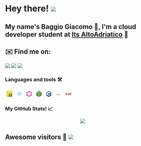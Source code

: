 # Hey there! <img src="https://media.giphy.com/media/hvRJCLFzcasrR4ia7z/giphy.gif" width="25px">
## My name's Baggio Giacomo 🥳, I'm a cloud developer student at [Its AltoAdriatico](https://www.tecnicosuperiorekennedy.it/) 🏫

## ✉️ Find me on:
<p style="align:center">
 <a href="https://BaggioGiacomo.github.io/" target="_blank" rel="noopener noreferrer"> <image src="https://user-images.githubusercontent.com/58849430/134695454-4e29caf4-4181-4c76-853f-8bcd24f79e33.png" </image></a>
 <a href="https://www.linkedin.com/in/giacomo-baggio-667122170/" target="_blank" rel="noopener noreferrer"> <img src="https://user-images.githubusercontent.com/58849430/134695544-928b3569-3f4e-45ed-a11f-2785f7efa4cd.png"></image></a>
 <a href="mailto:giacomobaggio13@gmail.com"> <image src="https://user-images.githubusercontent.com/58849430/134695221-8bf5770e-5e40-4e82-a59c-50312b32309d.png" </image></a>
</p>

### Languages and tools 🛠️
<p>
<img height="20" src="https://raw.githubusercontent.com/github/explore/80688e429a7d4ef2fca1e82350fe8e3517d3494d/topics/javascript/javascript.png" height="40" style="vertical-align:top; margin:4px">
<img height="20" src="https://raw.githubusercontent.com/github/explore/80688e429a7d4ef2fca1e82350fe8e3517d3494d/topics/react/react.png" height="40" style="vertical-align:top; margin:4px">
<img height="20" src="https://raw.githubusercontent.com/github/explore/5c058a388828bb5fde0bcafd4bc867b5bb3f26f3/topics/graphql/graphql.png" height="40" style="vertical-align:top; margin:4px">
<img height="20" src="https://raw.githubusercontent.com/github/explore/80688e429a7d4ef2fca1e82350fe8e3517d3494d/topics/nodejs/nodejs.png" height="40" style="vertical-align:top; margin:4px">
<img height="20" src="https://raw.githubusercontent.com/github/explore/80688e429a7d4ef2fca1e82350fe8e3517d3494d/topics/cpp/cpp.png" height="40" style="vertical-align:top; margin:4px">
<img height="20" src="https://raw.githubusercontent.com/github/explore/80688e429a7d4ef2fca1e82350fe8e3517d3494d/topics/mysql/mysql.png" height="40" style="vertical-align:top; margin:4px">
<img height="20" src="https://raw.githubusercontent.com/github/explore/80688e429a7d4ef2fca1e82350fe8e3517d3494d/topics/git/git.png" height="40" style="vertical-align:top; margin:4px">
</p>

### My GitHub Stats! 📈
<p align="center"><img src="https://github-readme-stats.vercel.app/api?username=baggiogiacomo&count_private=true&include_all_commits=true&theme=dracula&border_radius=20"/></p>

## Awesome visitors 💝 ![](https://komarev.com/ghpvc/?username=BaggioGiacomo&label=Profile%20views&color=ce9927&style=flat)
